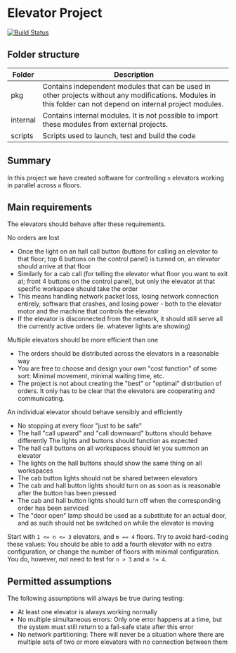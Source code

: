 Elevator Project
================

[![Build Status](https://build.shapingideas.fyi/job/thefuturezebras/job/project-thefuturezebras/job/master/2/badge/icon)](https://build.shapingideas.fyi/job/thefuturezebras/job/project-thefuturezebras/job/master/2/)

Folder structure
----------------
| Folder | Description |
|--------|-------------|
|pkg     | Contains independent modules that can be used in other projects without any modifications. Modules in this folder can not depend on internal project modules. |
| internal | Contains internal modules. It is not possible to import these modules from external projects.
| scripts | Scripts used to launch, test and build the code |


Summary
-------
In this project we have created software for controlling `n` elevators working in parallel across `m` floors.


Main requirements
-----------------
The elevators should behave after these requirements.

No orders are lost
 - Once the light on an hall call button (buttons for calling an elevator to that floor; top 6 buttons on the control panel) is turned on, an elevator should arrive at that floor
 - Similarly for a cab call (for telling the elevator what floor you want to exit at; front 4 buttons on the control panel), but only the elevator at that specific workspace should take the order
 - This means handling network packet loss, losing network connection entirely, software that crashes, and losing power - both to the elevator motor and the machine that controls the elevator
 - If the elevator is disconnected from the network, it should still serve all the currently active orders (ie. whatever lights are showing)

Multiple elevators should be more efficient than one
 - The orders should be distributed across the elevators in a reasonable way
 - You are free to choose and design your own "cost function" of some sort: Minimal movement, minimal waiting time, etc.
 - The project is not about creating the "best" or "optimal" distribution of orders. It only has to be clear that the elevators are cooperating and communicating.
 
An individual elevator should behave sensibly and efficiently
 - No stopping at every floor "just to be safe"
 - The hall "call upward" and "call downward" buttons should behave differently
The lights and buttons should function as expected
 - The hall call buttons on all workspaces should let you summon an elevator
 - The lights on the hall buttons should show the same thing on all workspaces
 - The cab button lights should not be shared between elevators
 - The cab and hall button lights should turn on as soon as is reasonable after the button has been pressed
 - The cab and hall button lights should turn off when the corresponding order has been serviced
 - The "door open" lamp should be used as a substitute for an actual door, and as such should not be switched on while the elevator is moving

 
Start with `1 <= n <= 3` elevators, and `m == 4` floors. Try to avoid hard-coding these values: You should be able to add a fourth elevator with no extra configuration, or change the number of floors with minimal configuration. You do, however, not need to test for `n > 3` and `m != 4`.

   
Permitted assumptions
---------------------

The following assumptions will always be true during testing:
 - At least one elevator is always working normally
 - No multiple simultaneous errors: Only one error happens at a time, but the system must still return to a fail-safe state after this error
 - No network partitioning: There will never be a situation where there are multiple sets of two or more elevators with no connection between them
